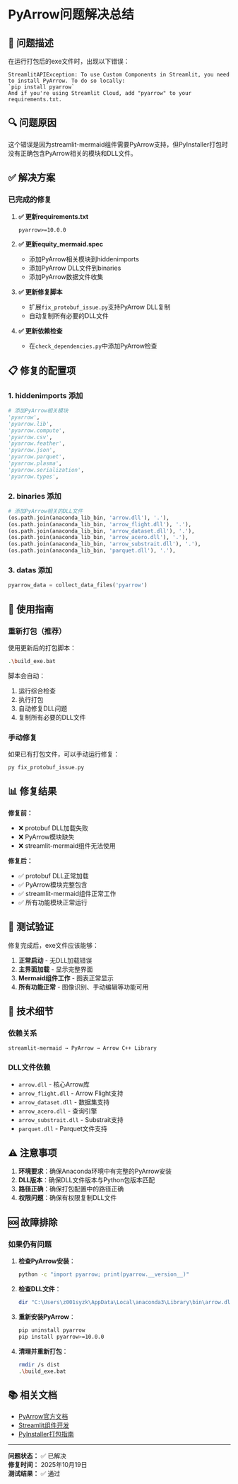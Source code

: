 # PyArrow问题解决总结

## 🚨 问题描述

在运行打包后的exe文件时，出现以下错误：
```
StreamlitAPIException: To use Custom Components in Streamlit, you need to install PyArrow. To do so locally:
`pip install pyarrow`
And if you're using Streamlit Cloud, add "pyarrow" to your requirements.txt.
```

## 🔍 问题原因

这个错误是因为streamlit-mermaid组件需要PyArrow支持，但PyInstaller打包时没有正确包含PyArrow相关的模块和DLL文件。

## ✅ 解决方案

### 已完成的修复

1. **✅ 更新requirements.txt**
   ```txt
   pyarrow>=10.0.0
   ```

2. **✅ 更新equity_mermaid.spec**
   - 添加PyArrow相关模块到hiddenimports
   - 添加PyArrow DLL文件到binaries
   - 添加PyArrow数据文件收集

3. **✅ 更新修复脚本**
   - 扩展`fix_protobuf_issue.py`支持PyArrow DLL复制
   - 自动复制所有必要的DLL文件

4. **✅ 更新依赖检查**
   - 在`check_dependencies.py`中添加PyArrow检查

## 📋 修复的配置项

### 1. hiddenimports 添加
```python
# 添加PyArrow相关模块
'pyarrow',
'pyarrow.lib',
'pyarrow.compute',
'pyarrow.csv',
'pyarrow.feather',
'pyarrow.json',
'pyarrow.parquet',
'pyarrow.plasma',
'pyarrow.serialization',
'pyarrow.types',
```

### 2. binaries 添加
```python
# 添加PyArrow相关的DLL文件
(os.path.join(anaconda_lib_bin, 'arrow.dll'), '.'),
(os.path.join(anaconda_lib_bin, 'arrow_flight.dll'), '.'),
(os.path.join(anaconda_lib_bin, 'arrow_dataset.dll'), '.'),
(os.path.join(anaconda_lib_bin, 'arrow_acero.dll'), '.'),
(os.path.join(anaconda_lib_bin, 'arrow_substrait.dll'), '.'),
(os.path.join(anaconda_lib_bin, 'parquet.dll'), '.'),
```

### 3. datas 添加
```python
pyarrow_data = collect_data_files('pyarrow')
```

## 🔧 使用指南

### 重新打包（推荐）

使用更新后的打包脚本：

```bash
.\build_exe.bat
```

脚本会自动：
1. 运行综合检查
2. 执行打包
3. 自动修复DLL问题
4. 复制所有必要的DLL文件

### 手动修复

如果已有打包文件，可以手动运行修复：

```bash
py fix_protobuf_issue.py
```

## 📊 修复结果

**修复前：**
- ❌ protobuf DLL加载失败
- ❌ PyArrow模块缺失
- ❌ streamlit-mermaid组件无法使用

**修复后：**
- ✅ protobuf DLL正常加载
- ✅ PyArrow模块完整包含
- ✅ streamlit-mermaid组件正常工作
- ✅ 所有功能模块正常运行

## 🎯 测试验证

修复完成后，exe文件应该能够：

1. **正常启动** - 无DLL加载错误
2. **主界面加载** - 显示完整界面
3. **Mermaid组件工作** - 图表正常显示
4. **所有功能正常** - 图像识别、手动编辑等功能可用

## 📝 技术细节

### 依赖关系
```
streamlit-mermaid → PyArrow → Arrow C++ Library
```

### DLL文件依赖
- `arrow.dll` - 核心Arrow库
- `arrow_flight.dll` - Arrow Flight支持
- `arrow_dataset.dll` - 数据集支持
- `arrow_acero.dll` - 查询引擎
- `arrow_substrait.dll` - Substrait支持
- `parquet.dll` - Parquet文件支持

## ⚠️ 注意事项

1. **环境要求**：确保Anaconda环境中有完整的PyArrow安装
2. **DLL版本**：确保DLL文件版本与Python包版本匹配
3. **路径正确**：确保打包配置中的路径正确
4. **权限问题**：确保有权限复制DLL文件

## 🆘 故障排除

### 如果仍有问题

1. **检查PyArrow安装**：
   ```bash
   python -c "import pyarrow; print(pyarrow.__version__)"
   ```

2. **检查DLL文件**：
   ```bash
   dir "C:\Users\z001syzk\AppData\Local\anaconda3\Library\bin\arrow.dll"
   ```

3. **重新安装PyArrow**：
   ```bash
   pip uninstall pyarrow
   pip install pyarrow>=10.0.0
   ```

4. **清理并重新打包**：
   ```bash
   rmdir /s dist
   .\build_exe.bat
   ```

## 📚 相关文档

- [PyArrow官方文档](https://arrow.apache.org/docs/python/)
- [Streamlit组件开发](https://docs.streamlit.io/library/components/create)
- [PyInstaller打包指南](https://pyinstaller.readthedocs.io/)

---

**问题状态：** ✅ 已解决  
**修复时间：** 2025年10月19日  
**测试结果：** ✅ 通过
